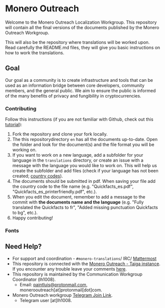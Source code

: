 # Monero Outreach

Welcome to the Monero Outreach Localization Workgroup. This repository will contain all the final versions of the documents published by the Monero Outreach Workgroup. 

This will also be the repository where translations will be worked upon. Read carefully the README.md files, they will give you basic instructions on how to work the translations.

## Goal

Our goal as a community is to create infrastructure and tools that can be used as an information bridge between core developers, community members, and the general public. We aim to ensure the public is informed of the many benefits of privacy and fungibility in cryptocurrencies.


### Contributing

Follow this instructions (if you are not familiar with Github, check out this [tutorial](https://guides.github.com/activities/hello-world/)):

1. Fork the repository and clone your fork locally. 
2. The this repositorydirectory `en` has all the documents up-to-date. Open the folder and look for the document(s) and the file format you will be working on.
3. If you want to work on a new language, add a subfolder for your language in the `translations` directory, or create an issue with a message with the language you would like to work on. This will help us create the subfolder and add files (check if your language has not been created; [country codes](https://wiki.openstreetmap.org/wiki/Nominatim/Country_Codes)).
4. The documents should be submitted in pdf. When saving your file add the country code to the file name (e.g. "Quickfacts_es.pdf", "Quickfacts_es_printerfriendly.pdf", etc.).
5. When you edit the document, remember to add a message to the commit with **the documents name and the language** (e.g. "Fully translated the Quickfacts to fr", "Added missing punctuation Quickfacts to bg", etc.).
6. Happy contributing! 

### Fonts



## Need Help?

 - For support and coordination - `#monero-translations`/ IRC/ [Mattermost](https://mattermost.getmonero.org/monero/channels/monero-translations)
 - This repository is connected with the [Monero Outreach - Taiga instance](https://taiga.getmonero.org/project/xmrhaelan-monero-public-relations/). If you encounter any trouble leave your comments [here](https://taiga.getmonero.org/project/xmrhaelan-monero-public-relations/us/48?kanban-status=317).
 - This repository is maintained by the Communication Workgroup Coordinator (lh1008). 
	* Email: paintluis@protonmail.com, monerooutreach[at]protonmail[dot]com.
 - Monero Outreach workgroup [Telegram Join Link](https://t.me/joinchat/DM8-zRAVi-tEx-1PEltAIg).
	* Telegram user [at]lh1008.


 

